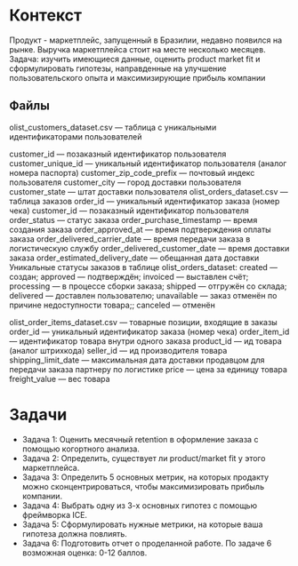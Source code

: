 # Контекст
Продукт - маркетплейс, запущенный в Бразилии, недавно появился на рынке. Выручка маркетплейса стоит на месте несколько месяцев. 
Задача: изучить имеющиеся данные, оценить product market fit и сформулировать гипотезы, направденные на улучшение пользовательского опыта и максимизирующие прибыль компании

## Файлы
olist_customers_dataset.csv — таблица с уникальными идентификаторами пользователей

  customer_id — позаказный идентификатор пользователя
  customer_unique_id — уникальный идентификатор пользователя (аналог номера паспорта)
  customer_zip_code_prefix — почтовый индекс пользователя
  customer_city — город доставки пользователя
  customer_state — штат доставки пользователя
olist_orders_dataset.csv — таблица заказов
  order_id — уникальный идентификатор заказа (номер чека)
  customer_id — позаказный идентификатор пользователя
  order_status — статус заказа
  order_purchase_timestamp — время создания заказа
  order_approved_at — время подтверждения оплаты заказа
  order_delivered_carrier_date — время передачи заказа в логистическую службу
  order_delivered_customer_date — время доставки заказа
  order_estimated_delivery_date — обещанная дата доставки
Уникальные статусы заказов в таблице olist_orders_dataset:
  created — создан;
  approved — подтверждён;
  invoiced — выставлен счёт;
  processing — в процессе сборки заказа;
  shipped — отгружён со склада;
  delivered — доставлен пользователю;
  unavailable — заказ отменён по причине недоступности товара;;
  canceled — отменён

olist_order_items_dataset.csv — товарные позиции, входящие в заказы
  order_id — уникальный идентификатор заказа (номер чека)
  order_item_id — идентификатор товара внутри одного заказа
  product_id — ид товара (аналог штрихкода)
  seller_id — ид производителя товара
  shipping_limit_date — максимальная дата доставки продавцом для передачи заказа партнеру по логистике
  price — цена за единицу товара
  freight_value — вес товара

# Задачи
- Задача 1: Оценить месячный retention в оформление заказа с помощью когортного анализа.
- Задача 2: Определить, существует ли product/market fit у этого маркетплейса.
- Задача 3: Определить 5 основных метрик, на которых продакту можно сконцентрироваться, чтобы максимизировать прибыль компании.
- Задача 4: Выбрать одну из 3-х основных гипотез с помощью фреймворка ICE.
- Задача 5: Сформулировать нужные метрики, на которые ваша гипотеза должна повлиять.
- Задача 6: Подготовить отчет о проделанной работе. По задаче 6 возможная оценка: 0-12 баллов.
